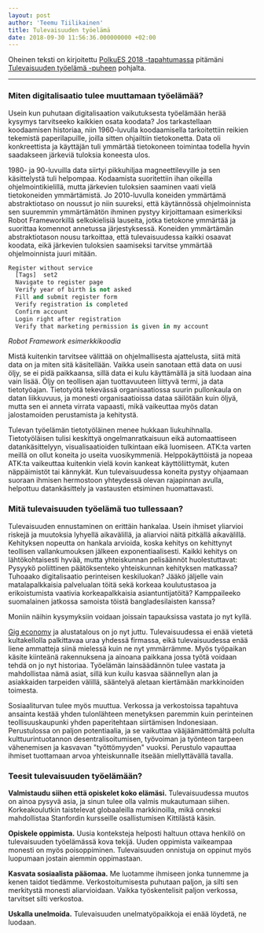 ```yaml
---
layout: post
author: 'Teemu Tiilikainen'
title: Tulevaisuuden työelämä
date: 2018-09-30 11:56:36.000000000 +02:00
---
```


Oheinen teksti on kirjoitettu [PolkuES 2018 -tapahtumassa](https://polku.es/2018/) pitämäni [Tulevaisuuden työelämä -puheen](https://slides.com/varmais/tulevaisuuden-tyoelama/) pohjalta.

---

### Miten digitalisaatio tulee muuttamaan työelämää?

Usein kun puhutaan digitalisaation vaikutuksesta työelämään herää kysymys tarvitseeko kaikkien osata koodata? Jos tarkastellaan koodaamisen historiaa, niin 1960-luvulla koodaamisella tarkoitettiin reikien tekemistä paperilapuille, joilla sitten ohjailtiin tietokonetta. Data oli konkreettista ja käyttäjän tuli ymmärtää tietokoneen toimintaa todella hyvin saadakseen järkeviä tuloksia koneesta ulos.

1980- ja 90-luvuilla data siirtyi pikkuhiljaa magneettilevyille ja sen käsittelystä tuli helpompaa. Kodaamista suoritettiin ihan oikeilla ohjelmointikielillä, mutta järkevien tuloksien saaminen vaati vielä tietokoneiden ymmärtämistä. Jo 2010-luvulla koneiden ymmärtämä abstraktiotaso on noussut jo niin suureksi, että käytännössä ohjelmoinnista sen suuremmin ymmärtämätön ihminen pystyy kirjoittamaan esimerkiksi Robot Frameworkillä selkokielisiä lauseita, jotka tietokone ymmärtää ja suorittaa komennot annetussa järjestyksessä. Koneiden ymmärtämän abstraktiotason nousu tarkoittaa, että tulevaisuudessa kaikki osaavat koodata, eikä järkevien tuloksien saamiseksi tarvitse ymmärtää ohjelmoinnista juuri mitään.

```python
Register without service
  [Tags]  set2
  Navigate to register page
  Verify year of birth is not asked
  Fill and submit register form
  Verify registration is completed
  Confirm account
  Login right after registration
  Verify that marketing permission is given in my account
```
*Robot Framework esimerkkikoodia*

Mistä kuitenkin tarvitsee välittää on ohjelmallisesta ajattelusta, siitä mitä data on ja miten sitä käsitellään. Vaikka usein sanotaan että data on uusi öljy, se ei pidä paikkaansa, sillä data ei kulu käyttämällä ja sitä luodaan aina vain lisää. Öljy on teollisen ajan tuottavuuteen liittyvä termi, ja data tietotyöajan. Tietotyötä tekevässä organisaatiossa suurin pullonkaula on datan liikkuvuus, ja monesti organisaatioissa dataa säilötään kuin öljyä, mutta sen ei anneta virrata vapaasti, mikä vaikeuttaa myös datan jalostamoiden perustamista ja kehitystä. 

Tulevan työelämän tietotyöläinen menee hukkaan liukuhihnalla. Tietotyöläisen tulisi keskittyä ongelmanratkaisuun eikä automaattiseen datankäsittelyyn, visualisaatioiden tulkintaan eikä luomiseen. ATK:ta varten meillä on ollut koneita jo useita vuosikymmeniä. Helppokäyttöistä ja nopeaa ATK:ta vaikeuttaa kuitenkin vielä kovin kankeat käyttöliittymät, kuten näppäimistöt tai kännykät. Kun tulevaisuudessa koneita pystyy ohjaamaan suoraan ihmisen hermostoon yhteydessä olevan rajapinnan avulla, helpottuu datankäsittely ja vastausten etsiminen huomattavasti.

### Mitä tulevaisuuden työelämä tuo tullessaan?

Tulevaisuuden ennustaminen on erittäin hankalaa. Usein ihmiset yliarvioi riskejä ja muutoksia lyhyellä aikavälillä, ja aliarvioi näitä pitkällä aikavälillä. Kehityksen nopeutta on hankala arvioida, koska kehitys on kehittynyt teollisen vallankumouksen jälkeen exponentiaalisesti. Kaikki kehitys on lähtökohtaisesti hyvää, mutta yhteiskunnan pelisäännöt huolestuttavat: Pysyykö poliittinen päätöksenteko yhteiskunnan kehityksen matkassa? Tuhoaako digitalisaatio perinteisen keskiluokan? Jääkö jäljelle vain matalapalkkaisia palvelualan töitä sekä korkeaa koulutustasoa ja erikoistumista vaativia korkeapalkkaisia asiantuntijatöitä? Kamppaileeko suomalainen jatkossa samoista töistä bangladesilaisten kanssa?

Moniin näihin kysymyksiin voidaan joissain tapauksissa vastata jo nyt kyllä.

[Gig economy](https://www.theatlantic.com/technology/archive/2018/08/fiverr-online-gig-economy/569083/) ja alustatalous on jo nyt juttu. Tulevaisuudessa ei enää vietetä kultakellolla palkittavaa uraa yhdessä firmassa, eikä tulevaisuudessa enää liene ammatteja siinä mielessä kuin ne nyt ymmärrämme. Myös työpaikan käsite kiinteänä rakennuksena ja ainoana paikkana jossa työtä voidaan tehdä on jo nyt historiaa. Työelämän lainsäädännön tulee vastata ja mahdollistaa nämä asiat, sillä kun kuilu kasvaa säännellyn alan ja asiakkaiden tarpeiden välillä, sääntelyä aletaan kiertämään markkinoiden toimesta.

Sosiaaliturvan tulee myös muuttua. Verkossa ja verkostoissa tapahtuva ansainta kestää yhden tulonlähteen menetyksen paremmin kuin perinteinen teollisuuskaupunki yhden paperitehtaan siirtämisen Indonesiaan. Perustulossa on paljon potentiaalia, ja se vaikuttaa vääjäämättömältä polulta kulttuurintuotannon desentralisoitumisen, työvoiman ja työnteon tarpeen vähenemisen ja kasvavan "työttömyyden" vuoksi. Perustulo vapauttaa ihmiset tuottamaan arvoa yhteiskunnalle itseään miellyttävällä tavalla.

### Teesit tulevaisuuden työelämään?

**Valmistaudu siihen että opiskelet koko elämäsi.** Tulevaisuudessa muutos on ainoa pysyvä asia, ja sinun tulee olla valmis mukautumaan siihen. Korkeakoulutkin taistelevat globaaleilla markkinoilla, mikä onneksi mahdollistaa Stanfordin kursseille osallistumisen Kittilästä käsin.

**Opiskele oppimista.** Uusia konteksteja helposti haltuun ottava henkilö on tulevaisuuden työelämässä kova tekijä. Uuden oppimista vaikeampaa monesti on myös poisoppiminen. Tulevaisuuden onnistuja on oppinut myös luopumaan jostain aiemmin oppimastaan.

**Kasvata sosiaalista pääomaa.** Me luotamme ihmiseen jonka tunnemme ja kenen taidot tiedämme. Verkostoitumisesta puhutaan paljon, ja silti sen merkitystä monesti aliarvioidaan. Vaikka työskentelisit paljon verkossa, tarvitset silti verkostoa. 

**Uskalla unelmoida.** Tulevaisuuden unelmatyöpaikkoja ei enää löydetä, ne luodaan.
